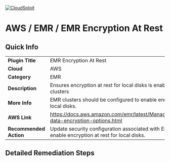 [![CloudSploit](https://cloudsploit.com/img/logo-new-big-text-100.png "CloudSploit")](https://cloudsploit.com)

# AWS / EMR / EMR Encryption At Rest

## Quick Info

| | |
|-|-|
| **Plugin Title** | EMR Encryption At Rest |
| **Cloud** | AWS |
| **Category** | EMR |
| **Description** | Ensures encryption at rest for local disks is enabled for EMR clusters |
| **More Info** | EMR clusters should be configured to enable encryption at rest for local disks. |
| **AWS Link** | https://docs.aws.amazon.com/emr/latest/ManagementGuide/emr-data-encryption-options.html |
| **Recommended Action** | Update security configuration associated with EMR cluster to enable encryption at rest for local disks. |

## Detailed Remediation Steps




